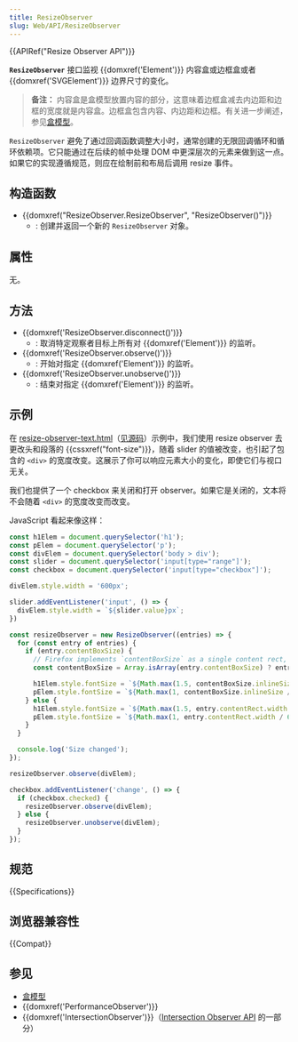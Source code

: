 ```yaml
---
title: ResizeObserver
slug: Web/API/ResizeObserver
---
```


{{APIRef("Resize Observer API")}}

**`ResizeObserver`** 接口监视 {{domxref('Element')}} 内容盒或边框盒或者 {{domxref('SVGElement')}} 边界尺寸的变化。

> **备注：** 内容盒是盒模型放置内容的部分，这意味着边框盒减去内边距和边框的宽度就是内容盒。边框盒包含内容、内边距和边框。有关进一步阐述，参见[盒模型](/zh-CN/docs/Learn/CSS/Building_blocks/The_box_model)。

`ResizeObserver` 避免了通过回调函数调整大小时，通常创建的无限回调循环和循环依赖项。它只能通过在后续的帧中处理 DOM 中更深层次的元素来做到这一点。如果它的实现遵循规范，则应在绘制前和布局后调用 resize 事件。

## 构造函数

- {{domxref("ResizeObserver.ResizeObserver", "ResizeObserver()")}}
  - : 创建并返回一个新的 `ResizeObserver` 对象。

## 属性

无。

## 方法

- {{domxref('ResizeObserver.disconnect()')}}
  - : 取消特定观察者目标上所有对 {{domxref('Element')}} 的监听。
- {{domxref('ResizeObserver.observe()')}}
  - : 开始对指定 {{domxref('Element')}} 的监听。
- {{domxref('ResizeObserver.unobserve()')}}
  - : 结束对指定 {{domxref('Element')}} 的监听。

## 示例

在 [resize-observer-text.html](https://mdn.github.io/dom-examples/resize-observer/resize-observer-text.html)（[见源码](https://github.com/mdn/dom-examples/blob/main/resize-observer/resize-observer-text.html)）示例中，我们使用 resize observer 去更改头和段落的 {{cssxref("font-size")}}，随着 slider 的值被改变，也引起了包含的 `<div>` 的宽度改变。这展示了你可以响应元素大小的变化，即使它们与视口无关。

我们也提供了一个 checkbox 来关闭和打开 observer。如果它是关闭的，文本将不会随着 `<div>` 的宽度改变而改变。

JavaScript 看起来像这样：

```js
const h1Elem = document.querySelector('h1');
const pElem = document.querySelector('p');
const divElem = document.querySelector('body > div');
const slider = document.querySelector('input[type="range"]');
const checkbox = document.querySelector('input[type="checkbox"]');

divElem.style.width = '600px';

slider.addEventListener('input', () => {
  divElem.style.width = `${slider.value}px`;
})

const resizeObserver = new ResizeObserver((entries) => {
  for (const entry of entries) {
    if (entry.contentBoxSize) {
      // Firefox implements `contentBoxSize` as a single content rect, rather than an array
      const contentBoxSize = Array.isArray(entry.contentBoxSize) ? entry.contentBoxSize[0] : entry.contentBoxSize;

      h1Elem.style.fontSize = `${Math.max(1.5, contentBoxSize.inlineSize / 200)}rem`;
      pElem.style.fontSize = `${Math.max(1, contentBoxSize.inlineSize / 600)}rem`;
    } else {
      h1Elem.style.fontSize = `${Math.max(1.5, entry.contentRect.width / 200)}rem`;
      pElem.style.fontSize = `${Math.max(1, entry.contentRect.width / 600)}rem`;
    }
  }

  console.log('Size changed');
});

resizeObserver.observe(divElem);

checkbox.addEventListener('change', () => {
  if (checkbox.checked) {
    resizeObserver.observe(divElem);
  } else {
    resizeObserver.unobserve(divElem);
  }
});
```

## 规范

{{Specifications}}

## 浏览器兼容性

{{Compat}}

## 参见

- [盒模型](/zh-CN/docs/Learn/CSS/Building_blocks/The_box_model)
- {{domxref('PerformanceObserver')}}
- {{domxref('IntersectionObserver')}}（[Intersection Observer API](/zh-CN/docs/Web/API/Intersection_Observer_API) 的一部分）
